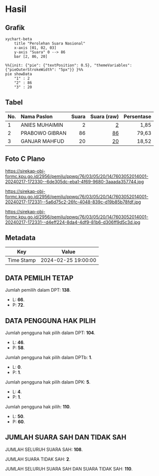 # Hasil

## Grafik

```mermaid
xychart-beta
    title "Perolehan Suara Nasional"
    x-axis [01, 02, 03]
    y-axis "Suara" 0 --> 86
    bar [2, 86, 20]
```

```mermaid
%%{init: {"pie": {"textPosition": 0.5}, "themeVariables": {"pieOuterStrokeWidth": "5px"}} }%%
pie showData
    "1" : 2
    "2" : 86
    "3" : 20
```

## Tabel

| No. | Nama Paslon    | Suara | Suara (raw) | Persentase |
|:--- |:-------------- | -----:| -----------:| ----------:|
| 1   | ANIES MUHAIMIN | 2     | [2][p-1]    | 1,85       |
| 2   | PRABOWO GIBRAN | 86    | [86][p-2]   | 79,63      |
| 3   | GANJAR MAHFUD  | 20    | [20][p-3]   | 18,52      |


[p-1]: https://github.com/gigit-pemilu/pemilu-2024/blob/main/pilpres/hitung-suara/sub/76-sulawesi-barat/sub/03-mamasa/sub/05-tabulahan/sub/2014-timoro/sub/001-tps/sub/paslon-1.txt
[p-2]: https://github.com/gigit-pemilu/pemilu-2024/blob/main/pilpres/hitung-suara/sub/76-sulawesi-barat/sub/03-mamasa/sub/05-tabulahan/sub/2014-timoro/sub/001-tps/sub/paslon-2.txt
[p-3]: https://github.com/gigit-pemilu/pemilu-2024/blob/main/pilpres/hitung-suara/sub/76-sulawesi-barat/sub/03-mamasa/sub/05-tabulahan/sub/2014-timoro/sub/001-tps/sub/paslon-3.txt

## Foto C Plano

https://sirekap-obj-formc.kpu.go.id/2956/pemilu/ppwp/76/03/05/20/14/7603052014001-20240217-172330--6de305dc-eba1-4f69-9680-3aaada357744.jpg

https://sirekap-obj-formc.kpu.go.id/2956/pemilu/ppwp/76/03/05/20/14/7603052014001-20240217-172331--5a6d75c2-26fc-4048-839c-d19b85b78fdf.jpg

https://sirekap-obj-formc.kpu.go.id/2956/pemilu/ppwp/76/03/05/20/14/7603052014001-20240217-172331--d4eff224-8da4-4df9-81b6-d306ff9d5c3d.jpg


## Metadata

| Key        | Value               |
| ---------- | ------------------- |
| Time Stamp | 2024-02-25 19:00:00 |


## DATA PEMILIH TETAP

Jumlah pemilih dalam DPT: **138**.
 * L: **66**.
 * P: **72**.

## DATA PENGGUNA HAK PILIH

Jumlah pengguna hak pilih dalam DPT: **104**.
 * L: **46**.
 * P: **58**.

Jumlah pengguna hak pilih dalam DPTb: **1**.
 * L: **0**.
 * P: **1**.

Jumlah pengguna hak pilih dalam DPK: **5**.
 * L: **4**.
 * P: **1**.

Jumlah pengguna hak pilih: **110**.
 * L: **50**.
 * P: **60**.

## JUMLAH SUARA SAH DAN TIDAK SAH

JUMLAH SELURUH SUARA SAH: **108**.

JUMLAH SUARA TIDAK SAH: **2**.

JUMLAH SELURUH SUARA SAH DAN SUARA TIDAK SAH: **110**.


